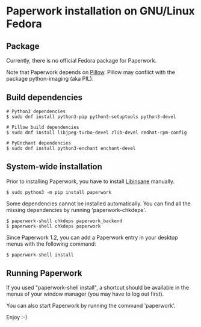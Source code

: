 # Paperwork installation on GNU/Linux Fedora


## Package

Currently, there is no official Fedora package for Paperwork.

Note that Paperwork depends on [Pillow](https://pypi.python.org/pypi/Pillow/).
Pillow may conflict with the package python-imaging (aka PIL).


## Build dependencies

    # Python3 dependencies
    $ sudo dnf install python3-pip python3-setuptools python3-devel

    # Pillow build dependencies
    $ sudo dnf install libjpeg-turbo-devel zlib-devel redhat-rpm-config

    # PyEnchant dependencies
    $ sudo dnf install python3-enchant enchant-devel


## System-wide installation


Prior to installing Paperwork, you have to install
[Libinsane](https://doc.openpaper.work/libinsane/latest/libinsane/quickstart.html)
manually.


    $ sudo python3 -m pip install paperwork

Some dependencies cannot be installed automatically. You can find all the
missing dependencies by running 'paperwork-chkdeps'.

    $ paperwork-shell chkdeps paperwork_backend
    $ paperwork-shell chkdeps paperwork

Since Paperwork 1.2, you can add a Paperwork entry in your desktop menus
with the following command:

    $ paperwork-shell install


## Running Paperwork

If you used "paperwork-shell install", a shortcut should be available in the
menus of your window manager (you may have to log out first).

You can also start Paperwork by running the command 'paperwork'.

Enjoy :-)
